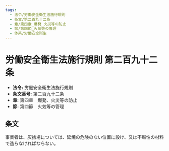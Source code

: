 ```yaml
---
tags:
  - 法令/労働安全衛生法施行規則
  - 条文/第二百九十二条
  - 章/第四章_爆発_火災等の防止
  - 節/第四節_火気等の管理
  - 体系/労働安全衛生
---
```

# 労働安全衛生法施行規則 第二百九十二条

- **法令:** 労働安全衛生法施行規則
- **条文番号:** 第二百九十二条
- **章:** 第四章　爆発、火災等の防止
- **節:** 第四節　火気等の管理

## 条文
事業者は、灰捨場については、延焼の危険のない位置に設け、又は不燃性の材料で造らなければならない。

